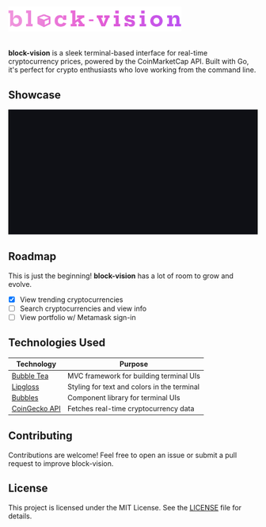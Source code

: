 <img src=".github/logo.svg" alt="block-vision Logo" width="350">
<br></br>

**block-vision** is a sleek terminal-based interface for real-time cryptocurrency prices, powered by the CoinMarketCap API. Built with Go, it's perfect for crypto enthusiasts who love working from the command line.

## Showcase

![App Showcase](.github/demo.gif)

## Roadmap

This is just the beginning! **block-vision** has a lot of room to grow and evolve.

- [x] View trending cryptocurrencies
- [ ] Search cryptocurrencies and view info
- [ ] View portfolio w/ Metamask sign-in

## Technologies Used

| Technology    | Purpose                                       |
|---------------|-----------------------------------------------|
| [Bubble Tea](https://github.com/charmbracelet/bubbletea)    | MVC framework for building terminal UIs      |
| [Lipgloss](https://github.com/charmbracelet/lipgloss)       | Styling for text and colors in the terminal   |
| [Bubbles](https://github.com/charmbracelet/bubbles)         | Component library for terminal UIs         |
| [CoinGecko API](https://www.coingecko.com/en/api)           | Fetches real-time cryptocurrency data        |

## Contributing

Contributions are welcome! Feel free to open an issue or submit a pull request to improve block-vision.

## License

This project is licensed under the MIT License. See the [LICENSE](LICENSE) file for details.